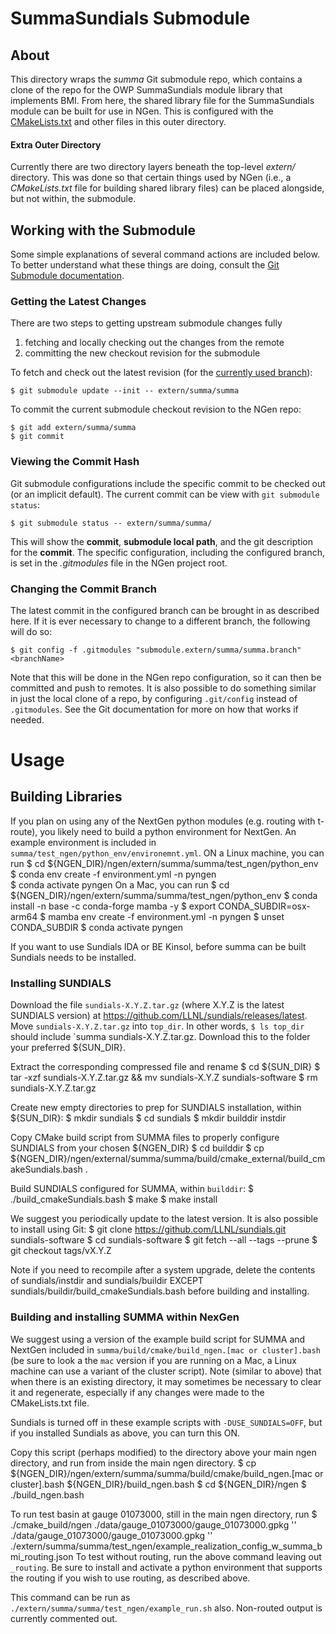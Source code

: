 # SummaSundials Submodule

## About

This directory wraps the *summa* Git submodule repo, which contains a clone of the repo for the OWP SummaSundials module library that implements BMI.  From here, the shared library file for the SummaSundials module can be built for use in NGen.  This is configured with the [CMakeLists.txt](CMakeLists.txt) and other files in this outer directory.

#### Extra Outer Directory

Currently there are two directory layers beneath the top-level *extern/* directory.  This was done so that certain things used by NGen (i.e., a *CMakeLists.txt* file for building shared library files) can be placed alongside, but not within, the submodule.

## Working with the Submodule

Some simple explanations of several command actions are included below.  To better understand what these things are doing, consult the [Git Submodule documentation](https://git-scm.com/book/en/v2/Git-Tools-Submodules). 

### Getting the Latest Changes

There are two steps to getting upstream submodule changes fully 
  1. fetching and locally checking out the changes from the remote
  2. committing the new checkout revision for the submodule

To fetch and check out the latest revision (for the [currently used branch](#viewing-the-current-branch)):

    $ git submodule update --init -- extern/summa/summa

To commit the current submodule checkout revision to the NGen repo:

    $ git add extern/summa/summa
    $ git commit

### Viewing the Commit Hash

Git submodule configurations include the specific commit to be checked out (or an implicit default).  The current commit can be view with `git submodule status`:

    $ git submodule status -- extern/summa/summa/

This will show the **commit**, **submodule local path**, and the git description for the **commit**.  The specific configuration, including the configured branch, is set in the _.gitmodules_ file in the NGen project root.

### Changing the Commit Branch

The latest commit in the configured branch can be brought in as described here.  If it is ever necessary to change to a different branch, the following will do so:

    $ git config -f .gitmodules "submodule.extern/summa/summa.branch" <branchName>

Note that this will be done in the NGen repo configuration, so it can then be committed and push to remotes.  It is also possible to do something similar in just the local clone of a repo, by configuring `.git/config` instead of `.gitmodules`.  See the Git documentation for more on how that works if needed.

# Usage

## Building Libraries

If you plan on using any of the NextGen python modules (e.g. routing with t-route), you likely need to build a python environment for NextGen.  An example environment is included in `summa/test_ngen/python_env/environemnt.yml`. ON a Linux machine, you can run
    $ cd ${NGEN_DIR}/ngen/extern/summa/summa/test_ngen/python_env
    $ conda env create -f environment.yml -n pyngen  
    $ conda activate pyngen
On a Mac, you can run 
    $ cd ${NGEN_DIR}/ngen/extern/summa/summa/test_ngen/python_env
    $ conda install -n base -c conda-forge mamba -y
    $ export CONDA_SUBDIR=osx-arm64
    $ mamba env create -f environment.yml -n pyngen
    $ unset CONDA_SUBDIR
    $ conda activate pyngen

If you want to use Sundials IDA or BE Kinsol, before summa can be built Sundials needs to be installed. 

### Installing SUNDIALS
Download the file `sundials-X.Y.Z.tar.gz` (where X.Y.Z is the latest SUNDIALS version) at https://github.com/LLNL/sundials/releases/latest. Move `sundials-X.Y.Z.tar.gz` into `top_dir`. In other words, `$ ls top_dir` should include `summa sundials-X.Y.Z.tar.gz. Download this to the folder your preferred ${SUN_DIR}.

Extract the corresponding compressed file and rename
    $ cd ${SUN_DIR}
    $ tar -xzf sundials-X.Y.Z.tar.gz && mv sundials-X.Y.Z sundials-software
    $ rm sundials-X.Y.Z.tar.gz

Create new empty directories to prep for SUNDIALS installation, within ${SUN_DIR}:
    $ mkdir sundials
    $ cd sundials
    $ mkdir builddir instdir

Copy CMake build script from SUMMA files to properly configure SUNDIALS from your chosen ${NGEN_DIR}
    $ cd builddir
    $ cp ${NGEN_DIR}/ngen/external/summa/summa/build/cmake_external/build_cmakeSundials.bash .

Build SUNDIALS configured for SUMMA, within `builddir`: 
    $ ./build_cmakeSundials.bash
    $ make
    $ make install

We suggest you periodically update to the latest version. It is also possible to install using Git: 
    $ git clone https://github.com/LLNL/sundials.git sundials-software
    $ cd sundials-software
    $ git fetch --all --tags --prune
    $ git checkout tags/vX.Y.Z     
    
Note if you need to recompile after a system upgrade, delete the contents of sundials/instdir and sundials/buildir EXCEPT sundials/buildir/build_cmakeSundials.bash before building and installing.

### Building and installing SUMMA within NexGen
We suggest using a version of the example build script for SUMMA and NextGen included in `summa/build/cmake/build_ngen.[mac or cluster].bash` (be sure to look a the `mac` version if you are running on a Mac, a Linux machine can use a variant of the cluster script). 
Note (similar to above) that when there is an existing directory, it may sometimes be necessary to clear it and regenerate, especially if any changes were made to the CMakeLists.txt file.

Sundials is turned off in these example scripts with `-DUSE_SUNDIALS=OFF`, but if you installed Sundials as above, you can turn this ON.

Copy this script (perhaps modified) to the directory above your main ngen directory, and run from inside the main ngen directory.
    $ cp ${NGEN_DIR}/ngen/extern/summa/summa/build/cmake/build_ngen.[mac or cluster].bash ${NGEN_DIR}/build_ngen.bash
    $ cd ${NGEN_DIR}/ngen
    $ ./build_ngen.bash

To run test basin at gauge 01073000, still in the main ngen directory, run
    $ ./cmake_build/ngen ./data/gauge_01073000/gauge_01073000.gpkg '' ./data/gauge_01073000/gauge_01073000.gpkg '' ./extern/summa/summa/test_ngen/example_realization_config_w_summa_bmi_routing.json
To test without routing, run the above command leaving out `_routing`.  Be sure to install and activate a python environment that supports the routing if you wish to use routing, as described above. 

This command can be run as `./extern/summa/summa/test_ngen/example_run.sh` also.  Non-routed output is currently commented out. 

